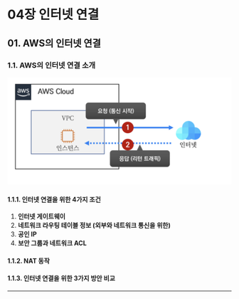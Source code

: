 # 04장 인터넷 연결
## 01. AWS의 인터넷 연결

### 1.1. AWS의 인터넷 연결 소개
![AWS에서의 인터넷 연결 정의](../img/awsInternetConnection.png)

#### 1.1.1. 인터넷 연결을 위한 4가지 조건
1. **인터넷 게이트웨이**
2. **네트워크 라우팅 테이블 정보 (외부와 네트워크 통신을 위한)**
3. **공인 IP**
4. **보안 그룹과 네트워크 ACL**

#### 1.1.2. NAT 동작
#### 1.1.3. 인터넷 연결을 위한 3가지 방안 비교

---